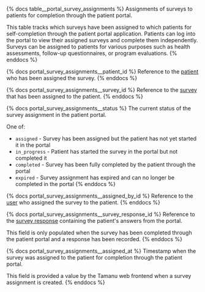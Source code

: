 {% docs table__portal_survey_assignments %}
Assignments of surveys to patients for completion through the patient portal.

This table tracks which surveys have been assigned to which patients for self-completion through
the patient portal application. Patients can log into the portal to view their assigned surveys
and complete them independently. Surveys can be assigned to patients for various purposes such as
health assessments, follow-up questionnaires, or program evaluations.
{% enddocs %}

{% docs portal_survey_assignments__patient_id %}
Reference to the [patient](#!/source/source.tamanu.tamanu.patients) who has been assigned the survey.
{% enddocs %}

{% docs portal_survey_assignments__survey_id %}
Reference to the [survey](#!/source/source.tamanu.tamanu.surveys) that has been assigned to the patient.
{% enddocs %}

{% docs portal_survey_assignments__status %}
The current status of the survey assignment in the patient portal.

One of:
- `assigned` - Survey has been assigned but the patient has not yet started it in the portal
- `in_progress` - Patient has started the survey in the portal but not completed it
- `completed` - Survey has been fully completed by the patient through the portal
- `expired` - Survey assignment has expired and can no longer be completed in the portal
{% enddocs %}

{% docs portal_survey_assignments__assigned_by_id %}
Reference to the [user](#!/source/source.tamanu.tamanu.users) who assigned the survey to the patient.
{% enddocs %}

{% docs portal_survey_assignments__survey_response_id %}
Reference to the [survey response](#!/source/source.tamanu.tamanu.survey_responses) containing the patient's answers from the portal.

This field is only populated when the survey has been completed through the patient portal and a response has been recorded.
{% enddocs %}

{% docs portal_survey_assignments__assigned_at %}
Timestamp when the survey was assigned to the patient for completion through the patient portal.

This field is provided a value by the Tamanu web frontend when a survey assignment is created.
{% enddocs %}
